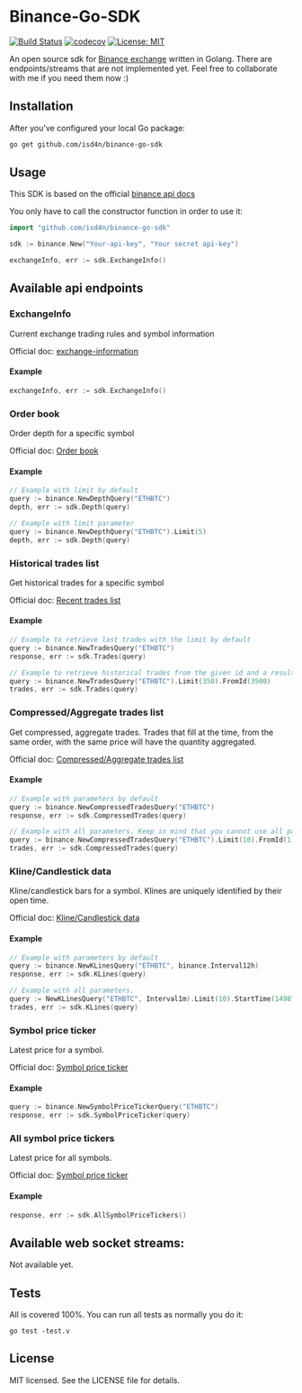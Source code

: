 # Binance-Go-SDK
[![Build Status](https://travis-ci.org/isd4n/binance-go-sdk.svg?branch=master)](https://travis-ci.org/isd4n/binance-go-sdk)
[![codecov](https://codecov.io/gh/isd4n/binance-go-sdk/branch/master/graph/badge.svg)](https://codecov.io/gh/isd4n/binance-go-sdk)
[![License: MIT](https://img.shields.io/badge/License-MIT-yellow.svg)](https://opensource.org/licenses/MIT)

An open source sdk for [Binance exchange](https://www.binance.com) written in Golang. There are endpoints/streams that
are not implemented yet. Feel free to collaborate with me if you need them now :)

## Installation
After you've configured your local Go package:
```bash
go get github.com/isd4n/binance-go-sdk
```

## Usage
This SDK is based on the official [binance api docs](https://github.com/binance-exchange/binance-official-api-docs)

You only have to call the constructor function in order to use it:

```go
import "github.com/isd4n/binance-go-sdk"

sdk := binance.New("Your-api-key", "Your secret api-key")

exchangeInfo, err := sdk.ExchangeInfo()
```

## Available api endpoints
### ExchangeInfo
Current exchange trading rules and symbol information

Official doc: [exchange-information](https://github.com/binance-exchange/binance-official-api-docs/blob/master/rest-api.md#exchange-information)

#### Example
```go
exchangeInfo, err := sdk.ExchangeInfo()
```

### Order book
Order depth for a specific symbol

Official doc: [Order book](https://github.com/binance-exchange/binance-official-api-docs/blob/master/rest-api.md#order-book)

#### Example
```go
// Example with limit by default
query := binance.NewDepthQuery("ETHBTC")
depth, err := sdk.Depth(query)

// Example with limit parameter
query := binance.NewDepthQuery("ETHBTC").Limit(5)
depth, err := sdk.Depth(query)
```

### Historical trades list
Get historical trades for a specific symbol

Official doc: [Recent trades list](https://github.com/binance-exchange/binance-official-api-docs/blob/master/rest-api.md#old-trade-lookup-market_data)

#### Example
```go
// Example to retrieve last trades with the limit by default
query := binance.NewTradesQuery("ETHBTC")
response, err := sdk.Trades(query)

// Example to retrieve historical trades from the given id and a result limit
query := binance.NewTradesQuery("ETHBTC").Limit(350).FromId(3500)
trades, err := sdk.Trades(query)
```

### Compressed/Aggregate trades list
Get compressed, aggregate trades. Trades that fill at the time, from the same order, with the same price will have the quantity aggregated.

Official doc: [Compressed/Aggregate trades list](https://github.com/binance-exchange/binance-official-api-docs/blob/master/rest-api.md#compressedaggregate-trades-list)

#### Example
```go
// Example with parameters by default
query := binance.NewCompressedTradesQuery("ETHBTC")
response, err := sdk.CompressedTrades(query)

// Example with all parameters. Keep in mind that you cannot use all parameters at the same time (read the official doc)
query := binance.NewCompressedTradesQuery("ETHBTC").Limit(10).FromId(1).StartTime(1498793709153).EndTime(1498793709163)
trades, err := sdk.CompressedTrades(query)
```

### Kline/Candlestick data
Kline/candlestick bars for a symbol. Klines are uniquely identified by their open time.

Official doc: [Kline/Candlestick data](https://github.com/binance-exchange/binance-official-api-docs/blob/master/rest-api.md#klinecandlestick-data)

#### Example
```go
// Example with parameters by default
query := binance.NewKLinesQuery("ETHBTC", binance.Interval12h)
response, err := sdk.KLines(query)

// Example with all parameters.
query := NewKLinesQuery("ETHBTC", Interval1m).Limit(10).StartTime(1498793709153).EndTime(1498793709163)
trades, err := sdk.KLines(query)
```

### Symbol price ticker
Latest price for a symbol.

Official doc: [Symbol price ticker](https://github.com/binance-exchange/binance-official-api-docs/blob/master/rest-api.md#symbol-price-ticker)

#### Example
```go
query := binance.NewSymbolPriceTickerQuery("ETHBTC")
response, err := sdk.SymbolPriceTicker(query)
```

### All symbol price tickers
Latest price for all symbols.

Official doc: [Symbol price ticker](https://github.com/binance-exchange/binance-official-api-docs/blob/master/rest-api.md#symbol-price-ticker)

#### Example
```go
response, err := sdk.AllSymbolPriceTickers()
```

## Available web socket streams:
Not available yet.

## Tests
All is covered 100%. You can run all tests as normally you do it:
```
go test -test.v
```

## License
MIT licensed. See the LICENSE file for details.
